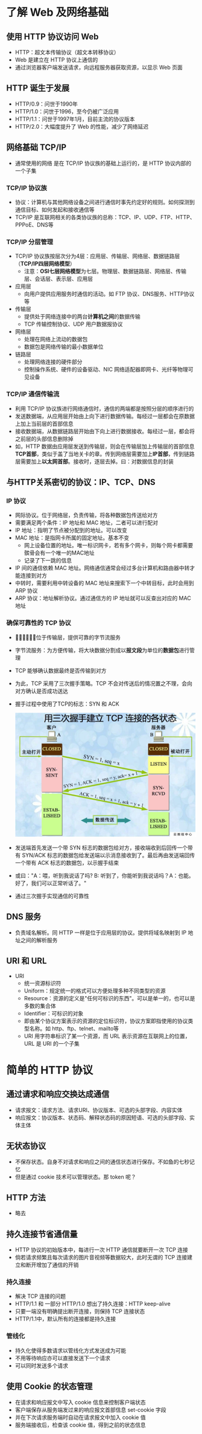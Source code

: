 # 了解 Web 及网络基础

## 使用 HTTP 协议访问 Web

* HTTP：超文本传输协议（超文本转移协议）
* Web 是建立在 HTTP 协议上通信的
* 通过浏览器客户端发送请求，向远程服务器获取资源，以显示 Web 页面

## HTTP 诞生于发展

* HTTP/0.9：问世于1990年
* HTTP/1.0：问世于1996，至今仍被广泛应用
* HTTP/1.1：问世于1997年1月，目前主流的协议版本
* HTTP/2.0：大幅度提升了 Web 的性能，减少了网络延迟 

## 网络基础 TCP/IP

* 通常使用的网络 是在 TCP/IP 协议族的基础上运行的，是 HTTP 协议内部的一个子集

### TCP/IP 协议族

* 协议：计算机与其他网络设备之间进行通信时事先约定好的规则。如何探测到通信目标、如何发起和接收通信等
* TCP/IP 是互联网相关的各类协议族的总称：TCP、IP、UDP、FTP、HTTP、PPPoE、DNS等

### TCP/IP 分层管理

* TCP/IP 协议族按层次分为4层：应用层、传输层、网络层、数据链路层（**TCP/IP四层网络模型**）
  * 注意：**OSI七层网络模型**为七层。物理层、数据链路层、网络层、传输层、会话层、表示层、应用层
* 应用层
  * 向用户提供应用服务时通信的活动。如 FTP 协议、DNS服务、HTTP协议 等
* 传输层
  * 提供处于网络连接中的两台**计算机之间**的数据传输
  * TCP 传输控制协议、UDP 用户数据报协议
* 网络层
  * 处理在网络上流动的数据包
  * 数据包是网络传输的最小数据单位
* 链路层
  * 处理网络连接的硬件部分
  * 控制操作系统、硬件的设备驱动、NIC 网络适配器即网卡、光纤等物理可见设备

### TCP/IP 通信传输流

* 利用 TCP/IP 协议族进行网络通信时，通信的两端都是按照分层的顺序进行的
* 发送数据端，从应用层开始由上向下进行数据传输。每经过一层都会在原数据上加上当前层的首部信息
* 接收数据端，从数据链路层开始由下向上进行数据接收。每经过一层，都会将之前层的头部信息删除掉
* 如，HTTP 数据由应用层发送到传输层，则会在传输层加上传输层的首部信息**TCP首部**，类似于盖了当地关卡的章。传到网络层需要加上**IP首部**，传到链路层需要加上**以太网首部**。接收时，逐层去掉。曰：对数据信息的封装

## 与HTTP关系密切的协议：IP、TCP、DNS

### IP 协议

* 网际协议。位于网络层，负责传输，将各种数据包传送给对方
* 需要满足两个条件：IP 地址和 MAC 地址，二者可以进行配对
* IP 地址：指明了节点被分配到的地址。可以改变
* MAC 地址：是指网卡所属的固定地址。基本不变
  * 网上设备位置的地址。唯一标识网卡，若有多个网卡，则每个网卡都需要髌骨会有一个唯一的MAC地址
  * 记录了下一跳的信息
* IP 间的通信依赖 MAC 地址。网络通信通常会经过多台计算机和路由器中转才能连接到对方
* 中转时，需要利用中转设备的 MAC 地址来搜索下一个中转目标，此时会用到 ARP 协议
* ARP 协议：地址解析协议。通过通信方的 IP 地址就可以反查出对应的 MAC 地址

### 确保可靠性的 TCP 协议

* 位于传输层，提供可靠的字节流服务

* 字节流服务：为方便传输，将大块数据分割成以**报文段**为单位的**数据包**进行管理

* TCP 能够确认数据最终是否传输到对方

* 为此，TCP 采用了三次握手策略。TCP 不会对传送后的情况置之不理，会向对方确认是否成功送达

* 握手过程中使用了TCP的标志：SYN 和 ACK

  ![image](https://github.com/rayest/Document/raw/master/images/三次握手.png)

* 发送端首先发送一个带 SYN 标志的数据包给对方，接收端收到后回传一个带有 SYN/ACK 标志的数据包给发送端以示消息接收到了。最后再由发送端回传一个带有 ACK 标志的数据包，以示握手结束
* 或曰："A：喂，听到我说话了吗?  B: 听到了，你能听到我说话吗？A：也能。好了，我们可以正常听话了。"
* 通过三次握手实现通信的可靠性

## DNS 服务

* 负责域名解析。同 HTTP 一样是位于应用层的协议。提供将域名映射到 IP 地址之间的解析服务

## URI 和 URL

* URI
  * 统一资源标识符
  * Uniform：规定统一的格式可以方便处理多种不同类型的资源
  * Resource：资源的定义是"任何可标识的东西"。可以是单一的，也可以是多数的集合体
  * Identifier：可标识的对象
  * 即由某个协议方案表示的资源的定位标识符，协议方案即指使用的协议类型名称。如 http、ftp、telnet、mailto等
  * URI 用字符串标识了某一个资源，而 URL 表示资源在互联网上的位置，URL 是 URI 的一个子集

# 简单的 HTTP 协议

## 通过请求和响应交换达成通信

* 请求报文：请求方法、请求URI、协议版本、可选的头部字段、内容实体
* 响应报文：协议版本、状态码、解释状态码的原因短语、可选的头部字段、实体主体

## 无状态协议

* 不保存状态。自身不对请求和响应之间的通信状态进行保存。不如鱼的七秒记忆
* 但是通过 cookie 技术可以管理状态。那 token 呢？

## HTTP 方法

* 略去

## 持久连接节省通信量

* HTTP 协议的初始版本中，每进行一次 HTTP 通信就要断开一次 TCP 连接
* 倘若请求频繁且每次请求的图片音视频等数据较大，此时无谓的 TCP 连接建立和断开增加了通信的开销

### 持久连接

* 解决 TCP 连接的问题
* HTTP/1.1 和 一部分 HTTP/1.0 想出了持久连接：HTTP keep-alive
* 只要一端没有明确提出断开连接，则保持 TCP 连接状态
* HTTP/1.1中，默认所有的连接都是持久连接

### 管线化

* 持久化使得多数请求以管线化方式发送成为可能
* 不用等待响应亦可以直接发送下一个请求
* 可以同时发送多个请求

## 使用 Cookie 的状态管理

* 在请求和响应报文中写入 cookie 信息来控制客户端状态
* 客户端保存从服务端发过来的响应报文首部信息 set-cookie 字段
* 并在下次请求服务端时自动在请求报文中加入 cookie 值
* 服务端接收后，检查该 cookie 值，得到之前的状态信息

